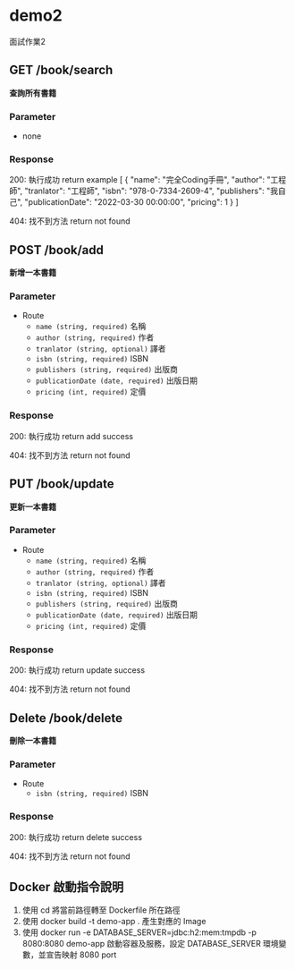# demo2
 面試作業2



## GET /book/search
**查詢所有書籍**

### Parameter
- none

### Response

200: 執行成功
return example
[
    {
        "name": "完全Coding手冊",
        "author": "工程師",
        "tranlator": "工程師",
        "isbn": "978-0-7334-2609-4",
        "publishers": "我自己",
        "publicationDate": "2022-03-30 00:00:00",
        "pricing": 1
    }
]

404: 找不到方法
return not found

## POST /book/add
**新增一本書籍**

### Parameter
- Route
    - `name (string, required)` 名稱
    - `author (string, required)` 作者
    - `tranlator (string, optional)` 譯者
    - `isbn (string, required)` ISBN
    - `publishers (string, required)` 出版商
    - `publicationDate (date, required)` 出版日期
    - `pricing (int, required)` 定價

### Response
200: 執行成功
return add success

404: 找不到方法
return not found

## PUT /book/update
**更新一本書籍**

### Parameter
- Route
    - `name (string, required)` 名稱
    - `author (string, required)` 作者
    - `tranlator (string, optional)` 譯者
    - `isbn (string, required)` ISBN
    - `publishers (string, required)` 出版商
    - `publicationDate (date, required)` 出版日期
    - `pricing (int, required)` 定價

### Response
200: 執行成功
return update success

404: 找不到方法
return not found


## Delete /book/delete
**刪除一本書籍**

### Parameter
- Route
    - `isbn (string, required)` ISBN

### Response
200: 執行成功
return delete success

404: 找不到方法
return not found


## Docker 啟動指令說明
1. 使用 cd 將當前路徑轉至 Dockerfile 所在路徑
2. 使用 docker build -t demo-app . 產生對應的 Image
3. 使用 docker run -e DATABASE_SERVER=jdbc:h2:mem:tmpdb -p 8080:8080 demo-app 啟動容器及服務，設定 DATABASE_SERVER 環境變數，並宣告映射 8080 port

